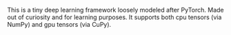 This is a tiny deep learning framework loosely modeled after PyTorch. Made out of curiosity and for learning purposes. It supports both cpu tensors (via NumPy) and gpu tensors (via CuPy).
